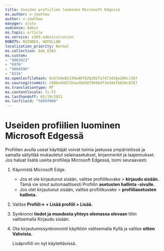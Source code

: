 ```yaml
---
title: Useiden profiilien luominen Microsoft Edgessä
ms.author: v-jmathew
author: v-jmathew
manager: scotv
audience: Admin
ms.topic: article
ms.service: o365-administration
ROBOTS: NOINDEX, NOFOLLOW
localization_priority: Normal
ms.collection: Adm_O365
ms.custom:
- "9003923"
- "6976"
- "9004596"
- "8216"
ms.openlocfilehash: 0c67e8e82199a40f820292fa7473d10a260c1367
ms.sourcegitcommit: c08bed4071baa3bb5879496df3ed44fb828c8367
ms.translationtype: MT
ms.contentlocale: fi-FI
ms.lasthandoff: 03/19/2021
ms.locfileid: "50897008"
---
```

# <a name="create-multiple-profiles-in-microsoft-edge"></a>Useiden profiilien luominen Microsoft Edgessä

Profiilien avulla useat käyttäjät voivat toimia jaetussa ympäristössä ja samalla säilyttää mukautetut selainasetukset, kirjanmerkit ja laajennukset. Jos haluat lisätä useita profiileja Microsoft Edgessä, toimi seuraavasti:

1. Käynnistä Microsoft Edge.
    - Jos et ole kirjautunut sisään, valitse profiilikuvake > **kirjaudu sisään.** Tämä vie sinut automaattisesti Profiilin **asetusten hallinta -sivulle.**
    - Jos olet kirjautunut sisään, valitse profiilikuvake > **profiiliasetusten hallinta.**
2. Valitse **Profiili-> + Lisää profiili > Lisää.**
3. Synkronoi **tiedot ja muodosta yhteys olemassa olevaan** tiliin valitsemalla Kirjaudu sisään.
4. Ota  kirjautumissynkronointi käyttöön valitsemalla Kyllä ja valitse **sitten Vahvista.**

    Lisäprofiili on nyt käytettävissä.
